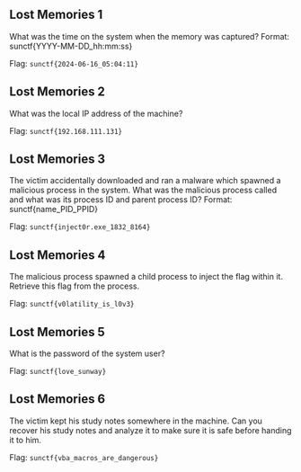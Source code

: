 ## Lost Memories 1
What was the time on the system when the memory was captured? Format: sunctf{YYYY-MM-DD_hh:mm:ss}

Flag: `sunctf{2024-06-16_05:04:11}`

## Lost Memories 2
What was the local IP address of the machine?

Flag: `sunctf{192.168.111.131}`

## Lost Memories 3
The victim accidentally downloaded and ran a malware which spawned a malicious process in the system. What was the malicious process called and what was its process ID and parent process ID? Format: sunctf{name_PID_PPID}

Flag: `sunctf{inject0r.exe_1832_8164}`

## Lost Memories 4
The malicious process spawned a child process to inject the flag within it. Retrieve this flag from the process.

Flag: `sunctf{v0latility_is_l0v3}`

## Lost Memories 5
What is the password of the system user?

Flag: `sunctf{love_sunway}`

## Lost Memories 6
The victim kept his study notes somewhere in the machine. Can you recover his study notes and analyze it to make sure it is safe before handing it to him.

Flag: `sunctf{vba_macros_are_dangerous}`
